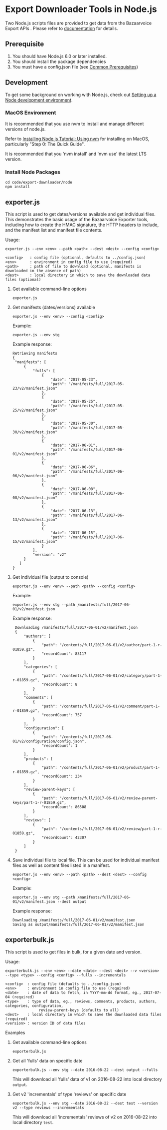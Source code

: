 # Export Downloader Tools in Node.js

Two Node.js scripts files are provided to get data from the Bazaarvoice Export APIs . Please refer to [documentation](https://developer.bazaarvoice.com/poducts) for details.

## Prerequisite
1. You should have Node.js 6.0 or later installed.
2. You should install the package dependencies
3. You must have a config.json file (see [Common Prerequisites](../README.MD#Common-Prerequisites))
    
## Development

To get some background on working with Node.js, check out [Setting up a Node development environment](https://developer.mozilla.org/en-US/docs/Learn/Server-side/Express_Nodejs/development_environment).

### MacOS Environment

It is recommended that you use nvm to install and manage different versions of node.js. 

Refer to [Installing Node.js Tutorial: Using nvm](https://nodesource.com/blog/installing-node-js-tutorial-using-nvm-on-mac-os-x-and-ubuntu) for installing on MacOS, particularly "Step 0: The Quick Guide".

It is recommended that you 'nvm install' and 'nvm use' the latest LTS version.

### Install Node Packages
```
cd code/export-downloader/node
npm install
```

## exporter.js

This script is used to get dates/versions available and get individual files. This demonstrates the basic usage of the Bazaarvoice Exporter tools, including how to create the HMAC signature, the HTTP headers to include, and the manifest list and manifest file contents.

Usage:

  ```
  exporter.js --env <env> --path <path> --dest <dest> --config <config>

  <config>   : config file (optional, defaults to ../config.json) 
  <env>      : environment in config file to use (required)
  <path>     : path of file to download (optional, manifests is downloaded in the absence of path)
  <dest>     : local directory in which to save the downloaded data files (optional)
  ```

1. Get available command-line options

   ```
   exporter.js
   ```
   
1. Get manifests (dates/versions) available

   ```
   exporter.js --env <env> --config <config>
   ```
   
   Example:
   
   ```
   exporter.js --env stg
   ```
     
   Example response:
   
   ```
   Retrieving manifests
   {
    "manifests": [
        {
            "fulls": [
                {
                    "date": "2017-05-23",
                    "path": "/manifests/full/2017-05-23/v2/manifest.json"
                },
                {
                    "date": "2017-05-25",
                    "path": "/manifests/full/2017-05-25/v2/manifest.json"
                },
                {
                    "date": "2017-05-30",
                    "path": "/manifests/full/2017-05-30/v2/manifest.json"
                },
                {
                    "date": "2017-06-01",
                    "path": "/manifests/full/2017-06-01/v2/manifest.json"
                },
                {
                    "date": "2017-06-06",
                    "path": "/manifests/full/2017-06-06/v2/manifest.json"
                },
                {
                    "date": "2017-06-08",
                    "path": "/manifests/full/2017-06-08/v2/manifest.json"
                },
                {
                    "date": "2017-06-13",
                    "path": "/manifests/full/2017-06-13/v2/manifest.json"
                },
                {
                    "date": "2017-06-15",
                    "path": "/manifests/full/2017-06-15/v2/manifest.json"
                }
            ],
            "version": "v2"
        }
      ]
   }
   ```
     
1. Get individual file (output to console)

   ```
   exporter.js --env <env> --path <path> --config <config>
   ```
   
   Example:
   
   ```
   exporter.js --env stg --path /manifests/full/2017-06-01/v2/manifest.json
   ```
     
   Example response:
   
   ```
	Downloading /manifests/full/2017-06-01/v2/manifest.json
	{
	    "authors": [
	        {
	            "path": "/contents/full/2017-06-01/v2/author/part-1-r-01859.gz",
	            "recordCount": 83117
	        }
	    ],
	    "categories": [
	        {
	            "path": "/contents/full/2017-06-01/v2/category/part-1-r-01859.gz",
	            "recordCount": 8
	        }
	    ],
	    "comments": [
	        {
	            "path": "/contents/full/2017-06-01/v2/comment/part-1-r-01859.gz",
	            "recordCount": 757
	        }
	    ],
	    "configuration": [
	        {
	            "path": "/contents/full/2017-06-01/v2/configuration/config.json",
	            "recordCount": 1
	        }
	    ],
	    "products": [
	        {
	            "path": "/contents/full/2017-06-01/v2/product/part-1-r-01859.gz",
	            "recordCount": 234
	        }
	    ],
	    "review-parent-keys": [
	        {
	            "path": "/contents/full/2017-06-01/v2/review-parent-keys/part-1-r-01859.gz",
	            "recordCount": 86508
	        }
	    ],
	    "reviews": [
	        {
	            "path": "/contents/full/2017-06-01/v2/review/part-1-r-01859.gz",
	            "recordCount": 42307
	        }
	    ]
	}
	```
     
1. Save individual file to local file. This can be used for individual manifest files as well as content files listed in a manifest.

   ```
   exporter.js --env <env> --path <path> --dest <dest> --config <config>
   ```

   Example:

   ```
   exporter.js --env stg --path /manifests/full/2017-06-01/v2/manifest.json --dest output
   ```

   Example response:
   
   ```
   Downloading /manifests/full/2017-06-01/v2/manifest.json
   Saving as output/manifests/full/2017-06-01/v2/manifest.json
   ```
   
## exporterbulk.js

This script is used to get files in bulk, for a given date and version.

Usage:

  ```
  exporterbulk.js --env <env> --date <date> --dest <dest> --v <version> --type <type> --config <config> --fulls --incrementals

  <config>  : config file (defaults to ../config.json) 
  <env>     : environment in config file to use (required)
  <date>    : date of data to fetch, in YYYY-mm-dd format, eg., 2017-07-04 (required)
  <type>    : type of data, eg., reviews, comments, products, authors, categories, configuration, 
                 review-parent-keys (defaults to all)
  <dest>    : local directory in which to save the downloaded data files (required)
  <version> : version ID of data files
  ```
 
Examples
    
1. Get available command-line options

   ```
   exporterbulk.js
   ```

1. Get all 'fulls' data on specific date

   ```
   exporterbulk.js --env stg --date 2016-08-22 --dest output --fulls
   ```
    
   This will download all 'fulls' data of v1 on 2016-08-22 into local directory ```output```.
        
1. Get v2 'incrementals' of type 'reviews' on specific date
  
   ```
   exporterbulk.js --env stg --date 2016-08-22 --dest test --version v2 --type reviews --incrementals
   ```
    
   This will download all 'incrementals' reviews of v2 on 2016-08-22 into local directory ```test```.
